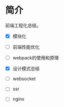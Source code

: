 # 简介

前端工程化总结。

- [x] 模块化

- [ ] 前端性能优化
- [ ] webpack的使用和原理
- [x] 设计模式总结
- [ ] websocket
- [ ] ssr
- [ ] nginx

